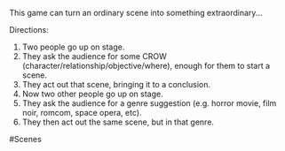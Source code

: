 This game can turn an ordinary scene into something extraordinary...

Directions:
1. Two people go up on stage.
2. They ask the audience for some CROW (character/relationship/objective/where), enough for them to start a scene.
3. They act out that scene, bringing it to a conclusion. 
4. Now two other people go up on stage.
5. They ask the audience for a genre suggestion (e.g. horror movie, film noir, romcom, space opera, etc).
6. They then act out the same scene, but in that genre.

#Scenes
